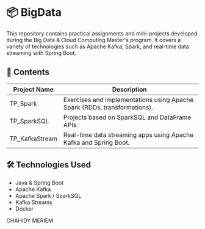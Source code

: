 # 📦 BigData

This repository contains practical assignments and mini-projects developed during the Big Data & Cloud Computing Master's program. It covers a variety of technologies such as Apache Kafka, Spark, and real-time data streaming with Spring Boot.

## 📁 Contents

| Project Name    | Description                                                                 |
|-----------------|-----------------------------------------------------------------------------|
| TP_Spark        | Exercises and implementations using Apache Spark (RDDs, transformations).  |
| TP_SparkSQL     | Projects based on SparkSQL and DataFrame APIs.                             |
| TP_KafkaStream  | Real-time data streaming apps using Apache Kafka and Spring Boot.          |

## 🛠️ Technologies Used

- Java & Spring Boot
- Apache Kafka
- Apache Spark / SparkSQL
- Kafka Streams
- Docker

 CHAHIDY MERIEM

